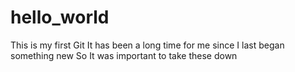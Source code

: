 # hello_world
This is my first Git
It has been a long time for me since I last began something new
So It was important to take these down
